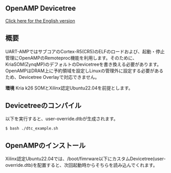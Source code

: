 ## OpenAMP Devicetree

[Click here for the English version]()

## 概要
UART-AMPではサブコアのCortex-R5(CR5)のELFのロードおよび、起動・停止管理にOpenAMPのRemoteproc機能を利用します。そのために、KriaSOM(ZynqMP)のデフォルトのDevicetreeを書き換える必要があります。
OpenAMPはDRAM上に予約領域を設定しLinuxの管理外に設定する必要があるため、Devicetree Overlayで対応できません。

**環境**
Kria k26 SOMとXilinx認定Ubuntu22.04を前提とします。

## Devicetreeのコンパイル
以下を実行すると、user-override.dtbが生成されます。
```
$ bash ./dtc_example.sh
```

## OpenAMPのインストール
Xilinx認定Ubuntu22.04では、/boot/fimrware以下にカスタムDevicetree(user-override.dtb)を配置すると、次回起動時からそちらを読み込んでくれます。